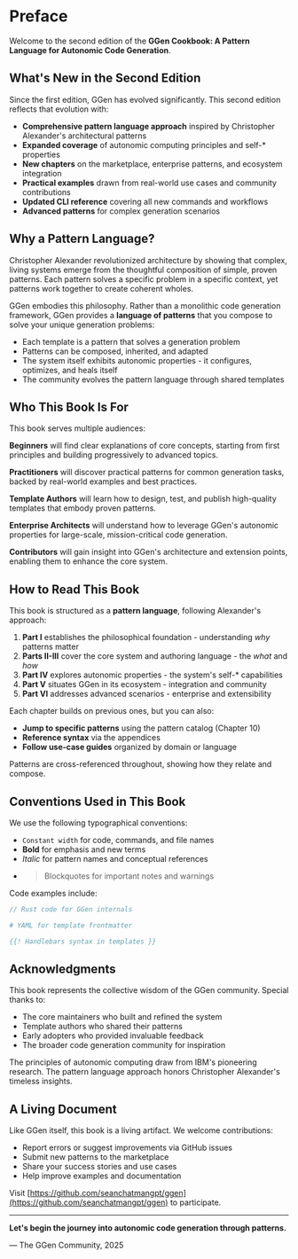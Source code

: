 # Preface

Welcome to the second edition of the **GGen Cookbook: A Pattern Language for Autonomic Code Generation**.

## What's New in the Second Edition

Since the first edition, GGen has evolved significantly. This second edition reflects that evolution with:

- **Comprehensive pattern language approach** inspired by Christopher Alexander's architectural patterns
- **Expanded coverage** of autonomic computing principles and self-* properties
- **New chapters** on the marketplace, enterprise patterns, and ecosystem integration
- **Practical examples** drawn from real-world use cases and community contributions
- **Updated CLI reference** covering all new commands and workflows
- **Advanced patterns** for complex generation scenarios

## Why a Pattern Language?

Christopher Alexander revolutionized architecture by showing that complex, living systems emerge from the thoughtful composition of simple, proven patterns. Each pattern solves a specific problem in a specific context, yet patterns work together to create coherent wholes.

GGen embodies this philosophy. Rather than a monolithic code generation framework, GGen provides a **language of patterns** that you compose to solve your unique generation problems:

- Each template is a pattern that solves a generation problem
- Patterns can be composed, inherited, and adapted
- The system itself exhibits autonomic properties - it configures, optimizes, and heals itself
- The community evolves the pattern language through shared templates

## Who This Book Is For

This book serves multiple audiences:

**Beginners** will find clear explanations of core concepts, starting from first principles and building progressively to advanced topics.

**Practitioners** will discover practical patterns for common generation tasks, backed by real-world examples and best practices.

**Template Authors** will learn how to design, test, and publish high-quality templates that embody proven patterns.

**Enterprise Architects** will understand how to leverage GGen's autonomic properties for large-scale, mission-critical code generation.

**Contributors** will gain insight into GGen's architecture and extension points, enabling them to enhance the core system.

## How to Read This Book

This book is structured as a **pattern language**, following Alexander's approach:

1. **Part I** establishes the philosophical foundation - understanding *why* patterns matter
2. **Parts II-III** cover the core system and authoring language - the *what* and *how*
3. **Part IV** explores autonomic properties - the system's self-* capabilities
4. **Part V** situates GGen in its ecosystem - integration and community
5. **Part VI** addresses advanced scenarios - enterprise and extensibility

Each chapter builds on previous ones, but you can also:

- **Jump to specific patterns** using the pattern catalog (Chapter 10)
- **Reference syntax** via the appendices
- **Follow use-case guides** organized by domain or language

Patterns are cross-referenced throughout, showing how they relate and compose.

## Conventions Used in This Book

We use the following typographical conventions:

- `Constant width` for code, commands, and file names
- **Bold** for emphasis and new terms
- *Italic* for pattern names and conceptual references
- > Blockquotes for important notes and warnings

Code examples include:

```rust
// Rust code for GGen internals
```

```yaml
# YAML for template frontmatter
```

```handlebars
{{! Handlebars syntax in templates }}
```

## Acknowledgments

This book represents the collective wisdom of the GGen community. Special thanks to:

- The core maintainers who built and refined the system
- Template authors who shared their patterns
- Early adopters who provided invaluable feedback
- The broader code generation community for inspiration

The principles of autonomic computing draw from IBM's pioneering research. The pattern language approach honors Christopher Alexander's timeless insights.

## A Living Document

Like GGen itself, this book is a living artifact. We welcome contributions:

- Report errors or suggest improvements via GitHub issues
- Submit new patterns to the marketplace
- Share your success stories and use cases
- Help improve examples and documentation

Visit [https://github.com/seanchatmangpt/ggen](https://github.com/seanchatmangpt/ggen) to participate.

---

**Let's begin the journey into autonomic code generation through patterns.**

— The GGen Community, 2025
